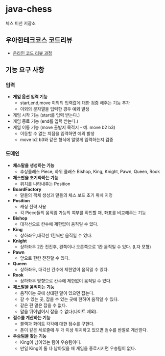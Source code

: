# java-chess

체스 미션 저장소

## 우아한테크코스 코드리뷰

- [온라인 코드 리뷰 과정](https://github.com/woowacourse/woowacourse-docs/blob/master/maincourse/README.md)

## 기능 요구 사항
### 입력
- **게임 옵션 입력 기능**
  - start,end,move 이외의 입력값에 대한 검증 해주는 기능 추가
  - 이외의 문자열을 입력한 경우 예외 발생
- 게임 시작 기능 (start를 입력 받는다.)
- 게임 종료 기능 (end를 입력 받는다.)
- 게임 이동 기능 (move 출발지 목적지 - 예. move b2 b3)
  - 이동할 수 없는 지점을 입력하면 예외 발생
  - move b2 b3와 같은 형식에 알맞게 입력하는지 검증

### 도메인
- **체스말을 생성하는 기능**
  - 추상클래스 Piece, 하위 클래스 Bishop, King, Knight, Pawn, Queen, Rook
- **체스판을 초기화하는 기능**
  - 위치를 나타내주는 Position
- **BoardFactory**
  - 말들의 객체 생성과 말들의 체스 보드 초기 위치 지정
- **Position**
  - 캐싱 전략 사용
  - 각 Piece들의 움직임 가능의 여부를 확인할 때, 좌표를 비교해주는 기능
- **Bishop**
  - 대각선으로 칸수에 제한없이 움직일 수 있다.
- **King**
  - 상하좌우,대각선 1칸씩만 움직일 수 있다.
- **Knight**
  - 상하좌우 2칸 전진후, 왼쪽이나 오른쪽으로 1칸 움직일 수 있다. (L자 모형)
- **Pawn**
  - 앞으로 한칸 전진할 수 있다.
- **Queen**
  - 상하좌우, 대각선 칸수에 제한없이 움직일 수 있다.
- **Rook**
  - 상하좌우 방향으로 칸수에 제한없이 움직일 수 있다.
- **체스말을 움직이는 기능**
  - 움직이는 곳에 상대편 말이 있으면 잡는다.
  - 갈 수 있는 곳, 잡을 수 있는 곳에 한하여 움직일 수 있다.
  - 같은 편 말은 잡을 수 없다.
  - 말을 뛰어넘어서 잡을 수 없다(나이트 제외).
- **점수를 계산하는 기능**
  - 블랙과 화이트 각각에 대한 점수를 구한다.
  - 폰이 같은 세로줄에 두 개 이상 위치하고 있으면 점수를 반절로 계산한다.
- **우승팀을 찾는 기능**
  - King이 남아있는 팀이 우승팀이다.
  - 만일 King이 둘 다 남아있을 때 게임을 종료시키면 우승팀이 없다.
